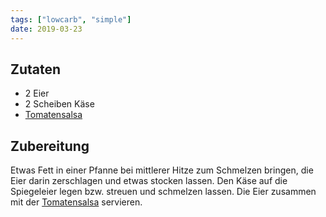 ```yaml
---
tags: ["lowcarb", "simple"]
date: 2019-03-23
---
```


## Zutaten
- 2 Eier
- 2 Scheiben Käse
- [Tomatensalsa](../beilagen/Tomatensalsa.html)

## Zubereitung
Etwas Fett in einer Pfanne bei mittlerer Hitze zum Schmelzen bringen, die Eier darin zerschlagen und etwas stocken lassen. Den Käse auf die Spiegeleier legen bzw. streuen und schmelzen lassen.
Die Eier zusammen mit der [Tomatensalsa](../beilagen/Tomatensalsa.html) servieren.
